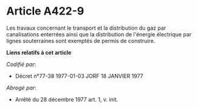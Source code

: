 # Article A422-9

Les travaux concernant le transport et la distribution du gaz par canalisations enterrées ainsi que la distribution de
l'énergie électrique par lignes souterraines sont exemptés de permis de construire.

**Liens relatifs à cet article**

_Codifié par_:

  - Décret n°77-38 1977-01-03 JORF 18 JANVIER 1977

_Abrogé par_:

  - Arrêté du 28 décembre 1977 art. 1, v. init.
